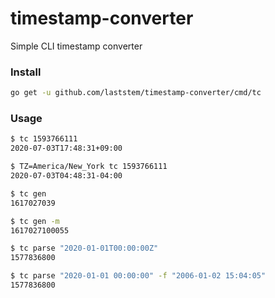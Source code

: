 # timestamp-converter
Simple CLI timestamp converter

### Install
```bash
go get -u github.com/laststem/timestamp-converter/cmd/tc
```

### Usage
```bash
$ tc 1593766111
2020-07-03T17:48:31+09:00

$ TZ=America/New_York tc 1593766111
2020-07-03T04:48:31-04:00

$ tc gen
1617027039

$ tc gen -m
1617027100055

$ tc parse "2020-01-01T00:00:00Z"
1577836800

$ tc parse "2020-01-01 00:00:00" -f "2006-01-02 15:04:05"
1577836800
```